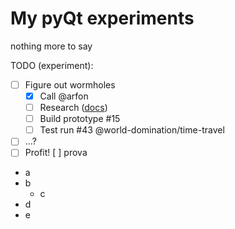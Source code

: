 My pyQt experiments
===================

nothing more to say

TODO (experiment):
- [ ] Figure out wormholes
  - [x] Call @arfon
  - [ ] Research ([docs](http://en.wikipedia.org/wiki/Wormhole#Time_travel))
  - [ ] Build prototype #15
  - [ ] Test run #43 @world-domination/time-travel
- [ ] ...?
- [ ] Profit!
[ ] prova
- a
- b
  - c 
- d
- e
